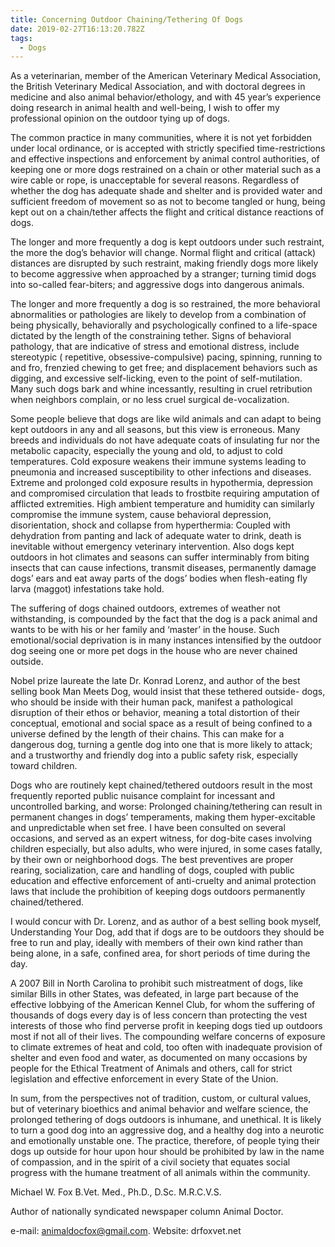 ```yaml
---
title: Concerning Outdoor Chaining/Tethering Of Dogs
date: 2019-02-27T16:13:20.782Z
tags:
  - Dogs
---
```

As a veterinarian, member of the American Veterinary Medical Association, the British Veterinary Medical Association, and with doctoral degrees in medicine and also animal behavior/ethology, and with 45 year’s experience doing research in animal health and well-being, I wish to offer my professional opinion on the outdoor tying up of dogs.





The common practice in many communities, where it is not yet forbidden under local ordinance, or is accepted with strictly specified time-restrictions and effective inspections and enforcement by animal control authorities, of keeping one or more dogs restrained on a chain or other material such as a wire cable or rope, is unacceptable for several reasons. Regardless of whether the dog has adequate shade and shelter and is provided water and sufficient freedom of movement so as not to become tangled or hung, being kept out on a chain/tether affects the flight and critical distance reactions of dogs.





 The longer and more frequently a dog is kept outdoors under such restraint, the more the dog’s behavior will change. Normal flight and critical (attack) distances are disrupted by such restraint, making friendly dogs more likely to become aggressive when approached by a stranger; turning timid dogs into so-called fear-biters; and aggressive dogs into dangerous animals.





The longer and more frequently a dog is so restrained, the more behavioral abnormalities or pathologies are likely to develop from a combination of being physically, behaviorally and psychologically confined to a life-space dictated by the length of the constraining tether.  Signs of behavioral pathology, that are indicative of stress and emotional distress, include stereotypic ( repetitive, obsessive-compulsive) pacing, spinning,  running to and fro, frenzied chewing to get free; and displacement behaviors such as digging, and  excessive self-licking, even to the point of self-mutilation. Many such dogs bark and whine incessantly, resulting in cruel retribution when neighbors complain, or no less cruel surgical de-vocalization.





Some people believe that dogs are like wild animals and can adapt to being kept outdoors in any and all seasons, but this view is erroneous. Many breeds and individuals do not have adequate coats of insulating fur nor the metabolic capacity, especially the young and old, to adjust to cold temperatures. Cold exposure weakens their immune systems leading to pneumonia and increased susceptibility to other infections and diseases. Extreme and prolonged cold exposure results in hypothermia, depression and compromised circulation that leads to frostbite requiring amputation of afflicted extremities. High ambient temperature and humidity can similarly compromise the immune system, cause behavioral depression, disorientation, shock and collapse from hyperthermia: Coupled with dehydration from panting and lack of adequate water to drink, death is inevitable without emergency veterinary intervention. Also dogs kept outdoors in hot climates and seasons can suffer interminably from biting insects that can cause infections, transmit diseases, permanently damage dogs’ ears and eat away parts of the dogs’ bodies when flesh-eating fly larva (maggot) infestations take hold.





The suffering of dogs chained outdoors, extremes of weather not withstanding, is compounded by the fact that the dog is a pack animal and wants to be with his or her family and ‘master’ in the house. Such emotional/social deprivation is in many instances intensified by the outdoor dog seeing one or more pet dogs in the house who are never chained outside.





 Nobel prize laureate the late Dr. Konrad Lorenz, and author of the best selling book Man Meets Dog, would insist that these tethered outside- dogs, who should be inside with their human pack, manifest a pathological disruption of their ethos or behavior, meaning a total distortion of their conceptual, emotional and social space as a result of being confined to a universe defined by the length of their chains.  This can make for a dangerous dog, turning a gentle dog into one that is more likely to attack; and a trustworthy and friendly dog into a public safety risk, especially toward children.





Dogs who are routinely kept chained/tethered outdoors result in the most frequently reported public nuisance complaint for incessant and uncontrolled barking, and worse: Prolonged chaining/tethering can result in permanent changes in dogs’ temperaments, making them hyper-excitable and unpredictable when set free. I have been consulted on several occasions, and served as an expert witness, for dog-bite cases involving children especially, but also adults, who were injured, in some cases fatally, by their own or neighborhood dogs. The best preventives are proper rearing, socialization, care and handling of dogs, coupled with public education and effective enforcement of anti-cruelty and animal protection laws that include the prohibition of keeping dogs outdoors permanently chained/tethered.





I would concur with Dr. Lorenz, and as author of a best selling book myself, Understanding Your Dog, add that if dogs are to be outdoors they should be free to run and play, ideally with members of their own kind rather than being alone, in a safe, confined area, for short periods of time during the day.





A 2007 Bill in North Carolina to prohibit such mistreatment of dogs, like similar Bills in other States, was defeated, in large part because of the effective lobbying of the American Kennel Club, for whom the suffering of thousands of dogs every day is of less concern than protecting the vest interests of those who find perverse profit in keeping dogs tied up outdoors most if not all of their lives. The compounding welfare concerns of exposure to climate extremes of heat and cold, too often with inadequate provision of shelter and even food and water, as documented on many occasions by people for the Ethical Treatment of Animals and others, call for strict legislation and effective enforcement in every State of the Union.





In sum, from the perspectives not of tradition, custom, or cultural values, but of veterinary bioethics and animal behavior and welfare science, the prolonged tethering of dogs outdoors is inhumane, and unethical. It is likely to turn a good dog into an aggressive dog, and a healthy dog into a neurotic and emotionally unstable one. The practice, therefore, of people tying their dogs up outside for hour upon hour should be prohibited by law in the name of compassion, and in the spirit of a civil society that equates social progress with the humane treatment of all animals within the community.





Michael W. Fox B.Vet. Med., Ph.D., D.Sc. M.R.C.V.S.



Author of nationally syndicated newspaper column Animal Doctor.



e-mail: [animaldocfox@gmail.com](mailto:animaldocfox@gmail.com). Website: drfoxvet.net

